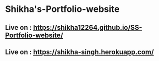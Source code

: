 # Shikha's-Portfolio-website

## Live on : https://shikha12264.github.io/SS-Portfolio-website/

## Live on : https://shikha-singh.herokuapp.com/
